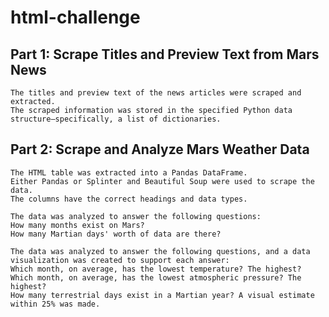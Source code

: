 # html-challenge

## Part 1: Scrape Titles and Preview Text from Mars News 
```Automated browsing (with Splinter) was used to visit the Mars news site, and the HTML code was extracted (with Beautiful Soup).  
The titles and preview text of the news articles were scraped and extracted.  
The scraped information was stored in the specified Python data structure—specifically, a list of dictionaries.
```

## Part 2: Scrape and Analyze Mars Weather Data  
```
The HTML table was extracted into a Pandas DataFrame.
Either Pandas or Splinter and Beautiful Soup were used to scrape the data.
The columns have the correct headings and data types. 

The data was analyzed to answer the following questions:  
How many months exist on Mars?  
How many Martian days' worth of data are there?

The data was analyzed to answer the following questions, and a data visualization was created to support each answer:  
Which month, on average, has the lowest temperature? The highest?  
Which month, on average, has the lowest atmospheric pressure? The highest?  
How many terrestrial days exist in a Martian year? A visual estimate within 25% was made.
```
